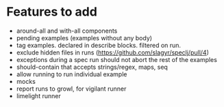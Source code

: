# Features to add

* around-all and with-all components
* pending examples (examples without any body)
* tag examples. declared in describe blocks. filtered on run.
* exclude hidden files in runs (https://github.com/slagyr/speclj/pull/4)
* exceptions during a spec run should not abort the rest of the examples
* should-contain that accepts strings/regex, maps, seq
* allow running to run individual example
* mocks
* report runs to growl, for vigilant runner
* limelight runner
